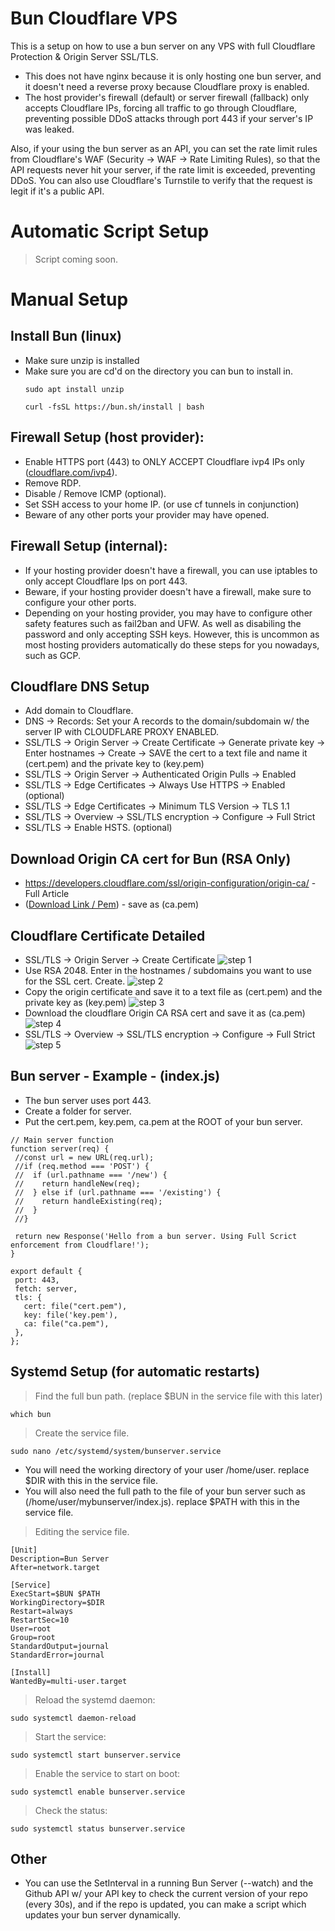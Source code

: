 # Bun Cloudflare VPS
This is a setup on how to use a bun server on any VPS with full Cloudflare Protection & Origin Server SSL/TLS. 
- This does not have nginx because it is only hosting one bun server, and it doesn't need a reverse proxy because Cloudflare proxy is enabled. 
- The host provider's firewall (default) or server firewall (fallback) only accepts Cloudflare IPs, forcing all traffic to go through Cloudflare, preventing possible DDoS attacks through port 443 if your server's IP was leaked.

Also, if your using the bun server as an API, you can set the rate limit rules from Cloudflare's WAF (Security -> WAF -> Rate Limiting Rules), so that the API requests never hit your server, if the rate limit is exceeded, preventing DDoS. You can also use Cloudflare's Turnstile to verify that the request is legit if it's a public API.

# Automatic Script Setup
> Script coming soon.

# Manual Setup

## Install Bun (linux)
- Make sure unzip is installed
- Make sure you are cd'd on the directory you can bun to install in.
  ```
  sudo apt install unzip
  ```
  ```
  curl -fsSL https://bun.sh/install | bash
  ```

## Firewall Setup (host provider):
  - Enable HTTPS port (443) to ONLY ACCEPT Cloudflare ivp4 IPs only ([cloudflare.com/ivp4](https://www.cloudflare.com/ips-v4/#)).
  - Remove RDP.
  - Disable / Remove ICMP (optional).
  - Set SSH access to your home IP. (or use cf tunnels in conjunction)
  - Beware of any other ports your provider may have opened.

## Firewall Setup (internal):
 - If your hosting provider doesn't have a firewall, you can use iptables to only accept Cloudflare Ips on port 443.
 - Beware, if your hosting provider doesn't have a firewall, make sure to configure your other ports.
 - Depending on your hosting provider, you may have to configure other safety features such as fail2ban and UFW. As well as disabiling the password and only accepting SSH keys. However, this is uncommon as most hosting providers automatically do these steps for you nowadays, such as GCP.

## Cloudflare DNS Setup
  - Add domain to Cloudflare.
  - DNS -> Records: Set your A records to the domain/subdomain w/ the server IP with CLOUDFLARE PROXY ENABLED.
  - SSL/TLS -> Origin Server -> Create Certificate -> Generate private key -> Enter hostnames -> Create -> SAVE the cert to a text file and name it (cert.pem) and the private key to (key.pem)
  - SSL/TLS -> Origin Server -> Authenticated Origin Pulls -> Enabled
  - SSL/TLS -> Edge Certificates -> Always Use HTTPS -> Enabled (optional)
  - SSL/TLS -> Edge Certificates -> Minimum TLS Version -> TLS 1.1
  - SSL/TLS -> Overview -> SSL/TLS encryption -> Configure -> Full Strict
  - SSL/TLS -> Enable HSTS. (optional)

## Download Origin CA cert for Bun (RSA Only)
  - https://developers.cloudflare.com/ssl/origin-configuration/origin-ca/ - Full Article
  - ([Download Link / Pem](https://developers.cloudflare.com/ssl/static/origin_ca_rsa_root.pem)) - save as (ca.pem)

## Cloudflare Certificate Detailed
- SSL/TLS -> Origin Server -> Create Certificate
![step 1](/images/1.PNG)
- Use RSA 2048. Enter in the hostnames / subdomains you want to use for the SSL cert. Create.
![step 2](/images/2.PNG)
- Copy the origin certificate and save it to a text file as (cert.pem) and the private key as (key.pem)
![step 3](/images/3.PNG)
- Download the cloudflare Origin CA RSA cert and save it as (ca.pem)
![step 4](/images/4.PNG)
- SSL/TLS -> Overview -> SSL/TLS encryption -> Configure -> Full Strict
![step 5](/images/5.PNG)

## Bun server - Example - (index.js)
 - The bun server uses port 443.
 - Create a folder for server.
 - Put the cert.pem, key.pem, ca.pem at the ROOT of your bun server.
 ```
// Main server function
function server(req) {
  //const url = new URL(req.url);
  //if (req.method === 'POST') {
  //  if (url.pathname === '/new') {
  //    return handleNew(req);
  //  } else if (url.pathname === '/existing') {
  //    return handleExisting(req);
  //  }
  //}

  return new Response('Hello from a bun server. Using Full Scrict enforcement from Cloudflare!');
}

export default {
  port: 443,
  fetch: server,
  tls: {
    cert: file("cert.pem"),
    key: file('key.pem'),
    ca: file("ca.pem"),
  },
};
```

## Systemd Setup (for automatic restarts)
>Find the full bun path. (replace $BUN in the service file with this later)
```
which bun
```
>Create the service file.
```
sudo nano /etc/systemd/system/bunserver.service
```
- You will need the working directory of your user /home/user. replace $DIR with this in the service file.
- You will also need the full path to the file of your bun server such as (/home/user/mybunserver/index.js). replace $PATH with this in the service file.
>Editing the service file.
```
[Unit]
Description=Bun Server
After=network.target

[Service]
ExecStart=$BUN $PATH
WorkingDirectory=$DIR
Restart=always
RestartSec=10
User=root
Group=root
StandardOutput=journal
StandardError=journal

[Install]
WantedBy=multi-user.target
```
>Reload the systemd daemon:
```
sudo systemctl daemon-reload
```
>Start the service:
```
sudo systemctl start bunserver.service
```
>Enable the service to start on boot:
```
sudo systemctl enable bunserver.service
```
>Check the status:
```
sudo systemctl status bunserver.service
```

## Other
- You can use the SetInterval in a running Bun Server (--watch) and the Github API w/ your API key to check the current version of your repo (every 30s), and if the repo is updated, you can make a script which updates your bun server dynamically.
